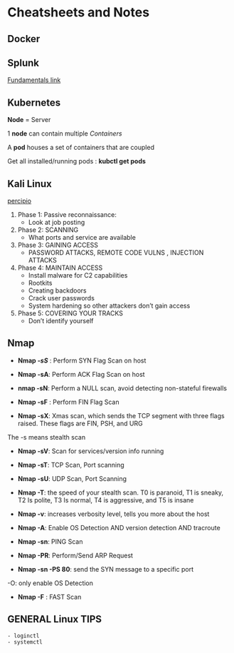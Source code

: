 # Cheatsheets and Notes

## Docker

## Splunk
[Fundamentals link](https://www.splunk.com/en_us/training/splunk-fundamentals.html)

## Kubernetes

**Node** = Server

1 **node** can contain multiple _Containers_

A **pod** houses a set of containers that are coupled

Get all installed/running pods : **kubctl get pods**

## Kali Linux

[percipio](https://lockheedmartin.percipio.com/search?q=pentest)

1. Phase 1: Passive reconnaissance:
	- Look at job posting
2.  Phase 2: SCANNING
	- What ports and service are available
3. Phase 3: GAINING ACCESS
	- PASSWORD ATTACKS, REMOTE CODE VULNS , INJECTION ATTACKS
4. Phase 4: MAINTAIN ACCESS
	- Install malware for C2 capabilities
	- Rootkits
	- Creating backdoors
	- Crack user passwords
	- System hardening so other attackers don’t gain access
5. Phase 5: COVERING YOUR TRACKS
    - Don’t identify yourself

## Nmap

- **Nmap *-sS*** : Perform  SYN Flag Scan  on host 

- **Nmap -sA**: Perform ACK Flag Scan  on host

- **nmap -sN**: Perform a NULL scan, avoid detecting non-stateful firewalls

- **Nmap -sF** : Perform  FIN Flag Scan

- **Nmap -sX**: Xmas scan, which sends the TCP segment with three flags raised. These flags are FIN, PSH, and URG

The -s means stealth scan

 - **Nmap -sV**: Scan for services/version info running

 - **Nmap -sT**: TCP Scan, Port scanning

 - **Nmap -sU**: UDP Scan, Port Scanning

 - **Nmap -T**:  the speed of your stealth scan. T0 is paranoid, T1 is sneaky, T2 Is polite, T3 Is normal, T4 is aggressive, and T5 is insane

 - **Nmap -v**: increases verbosity level, tells you more about the host

 - **Nmap -A**: Enable OS Detection AND version detection AND tracroute

 - **Nmap -sn**: PING Scan

 - **Nmap -PR**: Perform/Send ARP Request

 - **Nmap -sn -PS 80**:     send the SYN message to a specific port

-O: only enable OS Detection

  - **Nmap -F** : FAST Scan

  ## GENERAL Linux TIPS

    - loginctl
    - systemctl